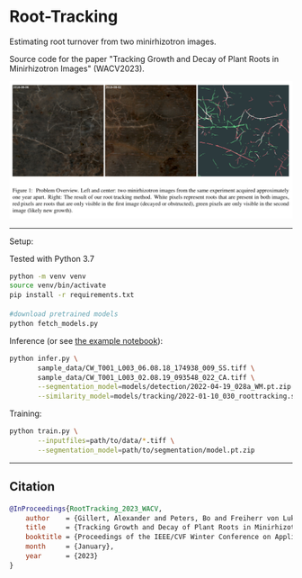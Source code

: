 # Root-Tracking

Estimating root turnover from two minirhizotron images.

Source code for the paper "Tracking Growth and Decay of Plant Roots in Minirhizotron Images" (WACV2023).

![Problem Overview](assets/problem_overview.jpg)

***

Setup:

Tested with Python 3.7
```bash
python -m venv venv
source venv/bin/activate
pip install -r requirements.txt

#download pretrained models
python fetch_models.py
```


Inference (or see [the example notebook](example.ipynb)):
```bash
python infer.py \
       sample_data/CW_T001_L003_06.08.18_174938_009_SS.tiff \
       sample_data/CW_T001_L003_02.08.19_093548_022_CA.tiff \
       --segmentation_model=models/detection/2022-04-19_028a_WM.pt.zip \
       --similarity_model=models/tracking/2022-01-10_030_roottracking.stage2.pt.zip
```

Training:
```bash
python train.py \
       --inputfiles=path/to/data/*.tiff \
       --segmentation_model=path/to/segmentation/model.pt.zip
```

***

## Citation
```bibtex
@InProceedings{RootTracking_2023_WACV,
    author    = {Gillert, Alexander and Peters, Bo and Freiherr von Lukas, Uwe and Kreyling, J\"urgen and Blume-Werry, Gesche},
    title     = {Tracking Growth and Decay of Plant Roots in Minirhizotron Images},
    booktitle = {Proceedings of the IEEE/CVF Winter Conference on Applications of Computer Vision (WACV)},
    month     = {January},
    year      = {2023}
}
```
